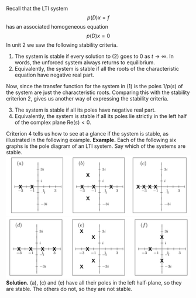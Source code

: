 Recall that the LTI system
$$p(D)x=f\tag{1}$$
has an associated homogeneous equation
$$p(D)x=0\tag{2}$$
In unit 2 we saw the following stability criteria.
1. The system is stable if every solution to $(2)$ goes to 0 as $t \to \infty$. In words, the unforced system always returns to equilibrium.
2. Equivalently, the system is stable if all the roots of the characteristic equation have negative real part.

Now, since the transfer function for the system in $(1)$ is the poles $1/p(s)$ of the system are just the characteristic roots. Comparing this with the stability criterion 2, gives us another way of expressing the stability criteria.

3. The system is stable if all its poles have negative real part.
4. Equivalently, the system is stable if all its poles lie strictly in the left half of the complex plane Re$(s) < 0$.

Criterion 4 tells us how to see at a glance if the system is stable, as illustrated in the following example. 
**Example.** Each of the following six graphs is the pole diagram of an LTI system. Say which of the systems are stable.  
![](pic320401.png)  
![](pic320402.png)  
**Solution.** (a), (c) and (e) have all their poles in the left half-plane, so they are stable. The others do not, so they are not stable.
